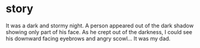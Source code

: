# story

It was a dark and stormy night. A person appeared out of the dark shadow showing only part of his face. As he crept out of the darkness, I could see his downward facing eyebrows and angry scowl... It was my dad.
